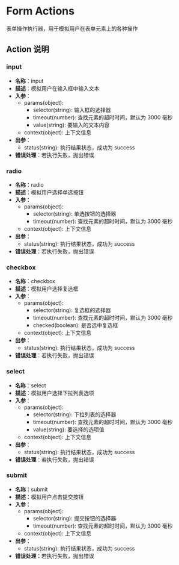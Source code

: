 # Form Actions

表单操作执行器，用于模拟用户在表单元素上的各种操作

## Action 说明

### input

- **名称**：input
- **描述**：模拟用户在输入框中输入文本
- **入参**：
  - params(object):
    - selector(string): 输入框的选择器
    - timeout(number): 查找元素的超时时间，默认为 3000 毫秒
    - value(string): 要输入的文本内容
  - context(object): 上下文信息
- **出参**：
  - status(string): 执行结果状态，成功为 success
- **错误处理**：若执行失败，抛出错误

### radio

- **名称**：radio
- **描述**：模拟用户选择单选按钮
- **入参**：
  - params(object):
    - selector(string): 单选按钮的选择器
    - timeout(number): 查找元素的超时时间，默认为 3000 毫秒
  - context(object): 上下文信息
- **出参**：
  - status(string): 执行结果状态，成功为 success
- **错误处理**：若执行失败，抛出错误

### checkbox

- **名称**：checkbox
- **描述**：模拟用户选择复选框
- **入参**：
  - params(object):
    - selector(string): 复选框的选择器
    - timeout(number): 查找元素的超时时间，默认为 3000 毫秒
    - checked(boolean): 是否选中复选框
  - context(object): 上下文信息
- **出参**：
  - status(string): 执行结果状态，成功为 success
- **错误处理**：若执行失败，抛出错误

### select

- **名称**：select
- **描述**：模拟用户选择下拉列表选项
- **入参**：
  - params(object):
    - selector(string): 下拉列表的选择器
    - timeout(number): 查找元素的超时时间，默认为 3000 毫秒
    - value(string): 要选择的选项值
  - context(object): 上下文信息
- **出参**：
  - status(string): 执行结果状态，成功为 success
- **错误处理**：若执行失败，抛出错误

### submit

- **名称**：submit
- **描述**：模拟用户点击提交按钮
- **入参**：
  - params(object):
    - selector(string): 提交按钮的选择器
    - timeout(number): 查找元素的超时时间，默认为 3000 毫秒
  - context(object): 上下文信息
- **出参**：
  - status(string): 执行结果状态，成功为 success
- **错误处理**：若执行失败，抛出错误
